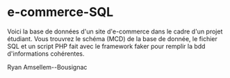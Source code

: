 # e-commerce-SQL

Voici la base de données d'un site d'e-commerce dans le cadre d'un projet étudiant. Vous trouvrez le schéma (MCD) de la base de donnée, le fichier SQL et un script PHP fait avec le framework faker pour remplir la bdd d'informations cohérentes.

Ryan Amsellem--Bousignac
